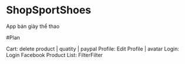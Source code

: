 # ShopSportShoes
App bán giày thể thao

#Plan

Cart: delete product | quatity | paypal 
Profile: Edit Profile | avatar 
Login: Login Facebook
Product List: FilterFilter
